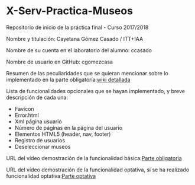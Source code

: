 # X-Serv-Practica-Museos
Repositorio de inicio de la práctica final - Curso 2017/2018

Nombre y titulación: Cayetana Gómez Casado / ITT+IAA

Nombre de su cuenta en el laboratorio del alumno: ccasado

Nombre de usuario en GitHub: cgomezcasa

Resumen de las peculiaridades que se quieran mencionar sobre lo implementado en la parte obligatoria:[wiki detallada](https://github.com/cgomezcasa/X-Serv-Practica-Museos/wiki/Resumen)

Lista de funcionalidades opcionales que se hayan implementado, y breve descripción de cada una:
- Favicon
- Error.html
- Xml página usuario
- Número de páginas en la página del usuario
- Elementos HTML5 (header, nav, footer)
- Registro de usuarios
- Deseleccionar museos

URL del vídeo demostración de la funcionalidad básica:[Parte obligatoria](https://youtu.be/W0QZRSNBtw4)

URL del vídeo demostración de la funcionalidad optativa, si se ha realizado funcionalidad optativa:[Parte optativa](https://youtu.be/4vCwGJQ1B-0)
